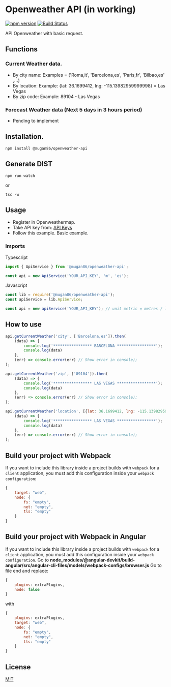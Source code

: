 # Openweather API (in working)

[![npm version](https://badge.fury.io/js/%40mugan86%2Fopenweather-api.svg)](https://badge.fury.io/js/%40mugan86%2Fopenweather-api) 
[![Build Status](https://travis-ci.org/npm-js-ts-angular-modules-course/training-node-ts-openweather-api.svg?branch=master)](https://travis-ci.org/npm-js-ts-angular-modules-course/training-node-ts-openweather-api)

API Openweather with basic request.

## Functions

### Current Weather data.

* By city name: Examples = ('Roma,it', 'Barcelona,es', 'Paris,fr', 'Bilbao,es' ,...)
* By location: Example: {lat: 36.1699412, lng: -115.13982959999998} = Las Vegas
* By zip code: Example: 89104 - Las Vegas

### Forecast Weather data (Next 5 days in 3 hours period)

* Pending to implement

## Installation.
```
npm install @mugan86/openweather-api
```

## Generate DIST
```
npm run watch
```
or
```
tsc -w
```

## Usage

* Register in Openweathermap.
* Take API key from: [API Keys](https://home.openweathermap.org/api_keys)
* Follow this example. Basic example.

### Imports
Typescript
```typescript
import { ApiService } from '@mugan86/openweather-api';

const api = new ApiService('YOUR_API_KEY', 'm', 'es');

```
Javascript
```javascript
const lib = require('@mugan86/openweather-api');
const apiService = lib.ApiService;

const api = new apiService('YOUR_API_KEY'); // unit metric = metres / lang = english
```

## How to use
```javascript
api.getCurrentWeather('city', ['Barcelona,es']).then(
    (data) => {
        console.log('***************** BARCELONA *****************');
        console.log(data)
    },
    (err) => console.error(err) // Show error in console);
);

api.getCurrentWeather('zip', ['89104']).then(
    (data) => { 
        console.log('***************** LAS VEGAS *****************');
        console.log(data)
    },
    (err) => console.error(err) // Show error in console);
);

api.getCurrentWeather('location', [{lat: 36.1699412, lng: -115.13982959999998}]).then(
    (data) => { 
        console.log('***************** LAS VEGAS *****************');
        console.log(data)
    },
    (err) => console.error(err) // Show error in console);
);
```

## Build your project with Webpack

If you want to include this library inside a project builds with `webpack` for a `client` application, you must add this configuration inside your `webpack configuration`:

```javascript
{
    target: "web",
    node: {
        fs: "empty",
        net: "empty",
        tls: "empty"
    }
}
``` 


## Build your project with Webpack in Angular

If you want to include this library inside a project builds with `webpack` for a `client` application, you must add this configuration inside your `webpack configuration`. Go to **node_modules/@angular-devkit/build-angular/src/angular-cli-files/models/webpack-configs/browser.js**
Go to file end and replace:

```javascript
{
    plugins: extraPlugins,
    node: false
}
``` 
with 
```javascript
{
    plugins: extraPlugins,
    target: "web",
    node: {
        fs: "empty",
        net: "empty",
        tls: "empty"
    }
}
``` 
## License
[MIT](https://choosealicense.com/licenses/mit/)